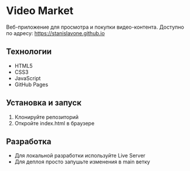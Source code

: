 # Video Market

Веб-приложение для просмотра и покупки видео-контента.
Доступно по адресу: https://stanislavone.github.io

## Технологии
- HTML5
- CSS3
- JavaScript
- GitHub Pages

## Установка и запуск
1. Клонируйте репозиторий
2. Откройте index.html в браузере

## Разработка
- Для локальной разработки используйте Live Server
- Для деплоя просто запушьте изменения в main ветку